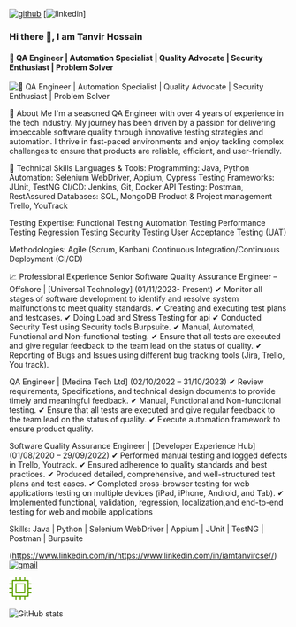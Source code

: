 [<img src='https://cdn.jsdelivr.net/npm/simple-icons@3.0.1/icons/github.svg' alt='github' height='40'>](https://github.com/Tanvir-Ru)  [<img src='https://cdn.jsdelivr.net/npm/simple-icons@3.0.1/icons/linkedin.svg' alt='linkedin' height='40'>]

### Hi there 👋, I am Tanvir Hossain
#### 🎯 QA Engineer | Automation Specialist | Quality Advocate | Security Enthusiast | Problem Solver
![🎯 QA Engineer | Automation Specialist | Quality Advocate | Security Enthusiast | Problem Solver](https://media.licdn.com/dms/image/D5616AQFkWGNHT4nXSQ/profile-displaybackgroundimage-shrink_350_1400/0/1680856853351?e=1726099200&v=beta&t=va-XcnluvYZ0Ny1kP5qU8B0KQ2pZssQAQ_vGJbN_cxE)

📜 About Me
I'm a seasoned QA Engineer with over 4 years of experience in the tech industry. My journey has been driven by a passion for delivering impeccable software quality through innovative testing strategies and automation. I thrive in fast-paced environments and enjoy tackling complex challenges to ensure that products are reliable, efficient, and user-friendly.

🔧 Technical Skills
Languages & Tools:
Programming: Java, Python
Automation: Selenium WebDriver, Appium, Cypress
Testing Frameworks: JUnit, TestNG
CI/CD: Jenkins, Git, Docker 
API Testing: Postman, RestAssured
Databases: SQL, MongoDB
Product & Project management Trello, YouTrack

Testing Expertise:
Functional Testing
Automation Testing
Performance Testing
Regression Testing
Security Testing
User Acceptance Testing (UAT)

Methodologies:
Agile (Scrum, Kanban)
Continuous Integration/Continuous Deployment (CI/CD)

📈 Professional Experience
Senior Software Quality Assurance Engineer – Offshore | [Universal Technology]
(01/11/2023- Present)
✔ Monitor all stages of software development to identify and resolve system malfunctions to meet quality standards.
✔ Creating and executing test plans and testcases.
✔ Doing Load and Stress Testing for api 
✔ Conducted Security Test using Security tools Burpsuite.
✔ Manual, Automated, Functional and Non-functional testing.
✔ Ensure that all tests are executed and give regular feedback to the team lead on the status of quality.
✔ Reporting of Bugs and Issues using different bug tracking tools (Jira, Trello, You track).

QA Engineer | [Medina Tech Ltd]
(02/10/2022 – 31/10/2023)
✔ Review requirements, Specifications, and technical design documents to provide timely and meaningful feedback.
✔ Manual, Functional and Non-functional testing.
✔ Ensure that all tests are executed and give regular feedback to the team lead on the status of quality.
✔ Execute automation framework to ensure product quality.

Software Quality Assurance Engineer | [Developer Experience Hub]
(01/08/2020 – 29/09/2022)
✔ Performed manual testing and logged defects in Trello, Youtrack.
✔ Ensured adherence to quality standards and best practices.
✔ Produced detailed, comprehensive, and well-structured test plans and test cases.
✔ Completed cross-browser testing for web applications testing on multiple devices (iPad, iPhone, Android, and Tab).
✔ Implemented functional, validation, regression, localization,and end-to-end testing for web and mobile applications

Skills:  Java | Python | Selenium WebDriver | Appium | JUnit | TestNG | Postman | Burpsuite



(https://www.linkedin.com/in/https://www.linkedin.com/in/iamtanvircse//)  [<img src='https://cdn.jsdelivr.net/npm/simple-icons@3.0.1/icons/gmail.svg' alt='gmail' height='40'>](Iamtanvir.cse@gmail.com)  

<a href='https://docs.github.com/en/developers'><img src='https://raw.githubusercontent.com/acervenky/animated-github-badges/master/assets/devbadge.gif' width='40' height='40'></a> 

![GitHub stats](https://github-readme-stats.vercel.app/api?username=Tanvir-Ru&show_icons=true)  

